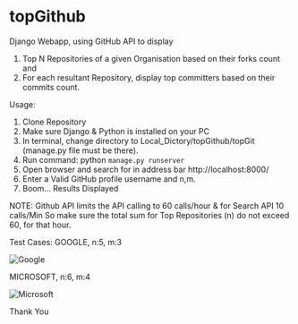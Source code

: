 # topGithub
Django Webapp, using GitHub API to display
1) Top N Repositories of a given Organisation based on their forks count and
2) For each resultant Repository, display top committers based on their commits count.

Usage:
1. Clone Repository
2. Make sure Django & Python is installed on your PC
3. In terminal, change directory to Local_Dictory/topGithub/topGit (manage.py file must be there).
4. Run command: python `manage.py runserver`
5. Open browser and search for in address bar http://localhost:8000/
6. Enter a Valid GitHub profile username and n,m.
7. Boom... Results Displayed

NOTE:
Github API limits the API calling to 60 calls/hour & for Search API 10 calls/Min
So make sure the total sum for Top Repositories (n) do not exceed 60, for that hour.

Test Cases:
GOOGLE, n:5, m:3

![Google](https://github.com/saurabhb44/topGithub/blob/master/topGit/Screenshots/Google.png)

MICROSOFT, n:6, m:4

![Microsoft](https://github.com/saurabhb44/topGithub/blob/master/topGit/Screenshots/Microsoft.png)


Thank You
